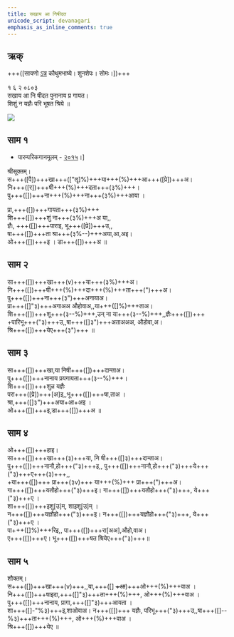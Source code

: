 ```yaml
---
title: सखाय आ निषीदत 
unicode_script: devanagari  
emphasis_as_inline_comments: true
---   
```


## ऋक्

+++([सायणो [ऽत्र](https://archive.org/details/SamaVedaSanhitaWithSayanabhashyaVolume1SatyavrataSamasrami1874bis/page/n151) कौथुमभाष्ये। शुनशेपः। सोमः।])+++

१ ६ २ ०८०३  
सखाय आ नि षीदत पुनानाय प्र गायत।  
शिशुं न यज्ञैः परि भूषत श्रिये ॥

![](../../images/soma-purification.png)


## साम १
- पारम्परिकगानमूलम् - [२०१५](https://archive.org/stream/sAmaveda-jaiminIya-paravastu-paramparA-docs/UDAKA%20SAANTHI%20SAAMAANI#page/n2/mode/1up&sa=D&ust=1542425956390000)।]
<div class="audioEmbed"  caption="रामानुजार्यः 1974 " src="https://archive
.org/download/jaiminIya-sAma-gAna-paravastu-tradition-rAmAnuja/sakhAya-A-ni-ShIdata-1-shrI-sUktam.mp3"></div>
<div class="audioEmbed"  caption="गोपालार्यः 2015  " src="https://archive
.org/download/jaiminIya-sAma-gAna-paravastu-tradition-gopAla-2015/sakhAya-A-ni-ShIdata-1-shrI-sUktam.mp3"></div>
<div class="audioEmbed"  caption="गोपाल-विश्वासयोर् अनुवचनम् 2018 1x" src="https://archive
.org/download/jaiminIya-sAma-gAna-paravastu-tradition-anuvachanam-gopAla-vishvAsa-2018/sakhAya-A-ni-ShIdata-1-shrI-sUktam.mp3"></div>
<div class="audioEmbed"  caption="गोपाल-विश्वासयोर् अनुवचनम् 2018 1.5x" src="https://archive
.org/download/jaiminIya-sAma-gAna-paravastu-tradition-anuvachanam-gopAla-vishvAsa-2018-150p-speed/sakhAya-A-ni-ShIdata-1-shrI-sUktam.mp3"></div>

श्रीसूक्तम्।  
स+++([पै])+++खा+++(["ॡ]%)+++या+++(%)+++आ+++([प्रे])+++अ।  
नि+++([र])+++षी+++(%)+++दता+++(३%)+++।  
पु+++([])+++ना+++(%)+++ना+++(३%)+++आया ।  

प्रा,+++([])+++गायता+++(३%)+++  
शि+++([])+++शुं ना+++(३%)+++अ या,,  
ज्ञैः, +++([])+++पाराइ, भू+++([प्रे])+++उ,,  
षा+++([])+++ता श्रा+++(३%--)+++अया,आ,अइ।  
ओ+++([])+++इ । डा+++([])+++अ ॥

  
## साम २
<div class="audioEmbed"  caption="रामानुजार्यः 1974 " src="https://archive
.org/download/jaiminIya-sAma-gAna-paravastu-tradition-rAmAnuja/sakhAya-A-ni-ShIdata-2.mp3"></div>
<div class="audioEmbed"  caption="गोपालार्यः 2015  " src="https://archive
.org/download/jaiminIya-sAma-gAna-paravastu-tradition-gopAla-2015/sakhAya-A-ni-ShIdata-2.mp3"></div>
<div class="audioEmbed"  caption="गोपाल-विश्वासयोर् अनुवचनम् 2018 1x" src="https://archive
.org/download/jaiminIya-sAma-gAna-paravastu-tradition-anuvachanam-gopAla-vishvAsa-2018/sakhAya-A-ni-ShIdata-2.mp3"></div>
<div class="audioEmbed"  caption="गोपाल-विश्वासयोर् अनुवचनम् 2018 1.5x" src="https://archive
.org/download/jaiminIya-sAma-gAna-paravastu-tradition-anuvachanam-gopAla-vishvAsa-2018-150p-speed/sakhAya-A-ni-ShIdata-2.mp3"></div>

सा+++([])+++खा+++(v)+++या+++(३%)+++अ।  
नि+++([])+++षी+++(%)+++दा+++(%)+++ता+++(")+++अ।  
पु+++([])+++ना+++(३")+++अनायाअ।  
प्रा+++([]"३)+++अगाअअ औहोवाअ,,या+++([]%)+++ताअ।  
शि+++([])+++शू+++(३--%)+++,उन् ना या+++(३--%)+++,,ज्ञैः+++([])+++  
+पारिभू+++("३)+++उ,,षा+++([]३")+++अताअअअ, औहोवा,अ।  
श्रि+++([])+++येए+++(३")+++ ॥

## साम ३
<div class="audioEmbed"  caption="रामानुजार्यः 1974 " src="https://archive
.org/download/jaiminIya-sAma-gAna-paravastu-tradition-rAmAnuja/sakhAya-A-ni-ShIdata-3.mp3"></div>
<div class="audioEmbed"  caption="गोपालार्यः 2015  " src="https://archive
.org/download/jaiminIya-sAma-gAna-paravastu-tradition-gopAla-2015/sakhAya-A-ni-ShIdata-3.mp3"></div>
<div class="audioEmbed"  caption="गोपाल-विश्वासयोर् अनुवचनम् 2018 1x" src="https://archive
.org/download/jaiminIya-sAma-gAna-paravastu-tradition-anuvachanam-gopAla-vishvAsa-2018/sakhAya-A-ni-ShIdata-3.mp3"></div>
<div class="audioEmbed"  caption="गोपाल-विश्वासयोर् अनुवचनम् 2018 1.5x" src="https://archive
.org/download/jaiminIya-sAma-gAna-paravastu-tradition-anuvachanam-gopAla-vishvAsa-2018-150p-speed/sakhAya-A-ni-ShIdata-3.mp3"></div>

सा+++([])+++खा,या निषी+++([])+++दान्ताअ।  
पु+++([])+++नानाय प्रयगायता+++(३--%)+++।  
शि+++([])+++शुन्न यज्ञैः  
परा+++([प्रे])+++[अ]इ,,भू+++([])+++षा,ताअ ।  
श्रा,+++([]३")+++अया+आ+अइ ।  
ओ+++([])+++इ,डा+++([])+++अ ॥

  
## साम ४
<div class="audioEmbed"  caption="रामानुजार्यः 1974 " src="https://archive
.org/download/jaiminIya-sAma-gAna-paravastu-tradition-rAmAnuja/sakhAya-A-ni-ShIdata-4.mp3"></div>
<div class="audioEmbed"  caption="गोपालार्यः 2015  " src="https://archive
.org/download/jaiminIya-sAma-gAna-paravastu-tradition-gopAla-2015/sakhAya-A-ni-ShIdata-4.mp3"></div>
<div class="audioEmbed"  caption="गोपाल-विश्वासयोर् अनुवचनम् 2018 1x" src="https://archive
.org/download/jaiminIya-sAma-gAna-paravastu-tradition-anuvachanam-gopAla-vishvAsa-2018/sakhAya-A-ni-ShIdata-4.mp3"></div>
<div class="audioEmbed"  caption="गोपाल-विश्वासयोर् अनुवचनम् 2018 1.5x" src="https://archive
.org/download/jaiminIya-sAma-gAna-paravastu-tradition-anuvachanam-gopAla-vishvAsa-2018-150p-speed/sakhAya-A-ni-ShIdata-4.mp3"></div>

ओ+++([])+++हाइ।  
सा+++([])+++खा+++(३)+++या,  नि षी+++([]३)+++दान्ताअ।  
पु+++([])+++नानौ,हो+++("३)+++इ,, पु+++([])+++नानौ,हो+++("३)+++ये+++("३)+++ए+++(३)+++,,  
+या+++([])+++ प्रा+++(३v)+++ या+++(%)+++ प्रा+++(")+++अ।  
गा+++([])+++यतौहो+++("३)+++इ। गा+++([])+++यतौहो+++("३)+++, ये+++("३)+++ए ।  
शा+++([])+++इशु[उ]म्, शाइशू[उ]म् ।  
न+++([])+++यज्ञौहो+++("३)+++इ। न+++([])+++यज्ञौहो+++("३)+++, ये+++("३)+++ए ।  
पा+++([]%)+++रिइ,, पा+++([])+++रा[अअ],औहो,वाअ।  
ए+++([])+++ए। भू+++([])+++षत श्रियेए+++("३)+++॥


## साम ५
<div class="audioEmbed"  caption="रामानुजार्यः 1974 " src="https://archive
.org/download/jaiminIya-sAma-gAna-paravastu-tradition-rAmAnuja/sakhAya-A-ni-ShIdata-5-shauktam.mp3"></div>
<div class="audioEmbed"  caption="गोपालार्यः 2015  " src="https://archive
.org/download/jaiminIya-sAma-gAna-paravastu-tradition-gopAla-2015/sakhAya-A-ni-ShIdata-5-shauktam.mp3"></div>
<div class="audioEmbed"  caption="गोपाल-विश्वासयोर् अनुवचनम् 2018 1x" src="https://archive
.org/download/jaiminIya-sAma-gAna-paravastu-tradition-anuvachanam-gopAla-vishvAsa-2018/sakhAya-A-ni-ShIdata-5-shauktam.mp3"></div>
<div class="audioEmbed"  caption="गोपाल-विश्वासयोर् अनुवचनम् 2018 1.5x" src="https://archive
.org/download/jaiminIya-sAma-gAna-paravastu-tradition-anuvachanam-gopAla-vishvAsa-2018-150p-speed/sakhAya-A-ni-ShIdata-5-shauktam.mp3"></div>

शौक्तम्।  
स+++([])+++खा+++(v)+++,,या,+++([] ~~+आ~~)+++ओ+++(%)+++वाअ ।  
नि+++([])+++षाइदा,+++([]"३)+++ता+++(%)+++, ओ+++(%)+++वाअ ।  
पु+++([])+++नानाय, प्रागा,+++([]"३)+++आयता ।  
शा+++([]-"%३)+++इ,शाओवाअ। 
न+++([])+++ यज्ञैः, परिभू+++("३)+++उ,,षा+++([]--%३)+++ता+++(%)+++, ओ+++(%)+++वाअ ।  
श्रि+++([])+++येए ॥
